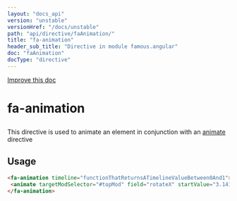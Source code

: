 ```yaml
---
layout: "docs_api"
version: "unstable"
versionHref: "/docs/unstable"
path: "api/directive/faAnimation/"
title: "fa-animation"
header_sub_title: "Directive in module famous.angular"
doc: "faAnimation"
docType: "directive"
---
```


<div class="improve-docs">
  <a href='https://github.com/Famous/famous-angular/edit/master/src/scripts/directives/fa-animation.js#L1'>
    Improve this doc
  </a>
</div>




<h1 class="api-title">

  fa-animation



</h1>





This directive is used to animate an element in conjunction with an <a href="../animate">animate</a> directive








  
<h2 id="usage">Usage</h2>
  
```html
<fa-animation timeline="functionThatReturnsATimelineValueBetween0And1">
 <animate targetModSelector="#topMod" field="rotateX" startValue="3.1415" endValue="0" curve="inQuad" timelineLowerBound="0" timelineUpperBound=".25" />
</fa-animation>
```
  
  

  





